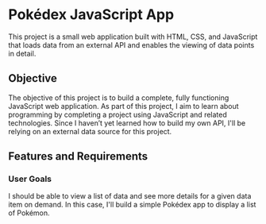 # Pokédex JavaScript App

This project is a small web application built with HTML, CSS, and JavaScript that loads data from an external API and enables the viewing of data points in detail.

## Objective

The objective of this project is to build a complete, fully functioning JavaScript web application. As part of this project, I aim to learn about programming by completing a project using JavaScript and related technologies. Since I haven’t yet learned how to build my own API, I'll be relying on an external data source for this project.

## Features and Requirements

### User Goals
I should be able to view a list of data and see more details for a given data item on demand. In this case, I'll build a simple Pokédex app to display a list of Pokémon.


